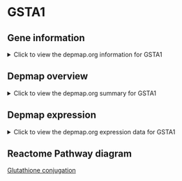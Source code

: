 <h1>GSTA1</h1>

<h2>Gene information</h2>
<details>
  <summary>Click to view the depmap.org information for GSTA1</summary>
  <iframe src="https://depmap.org/portal/gene/GSTA1?tab=about" style="border:none;width:100%;height:800px"></iframe>
</details>

<h2>Depmap overview</h2>
<details>
  <summary>Click to view the depmap.org summary for GSTA1</summary>
  <iframe src="https://depmap.org/portal/gene/GSTA1?tab=overview" style="border:none;width:100%;height:800px"></iframe>
</details>

<h2>Depmap expression</h2>
<details>
  <summary>Click to view the depmap.org expression data for GSTA1</summary>
  <iframe src="https://depmap.org/portal/gene/GSTA1?tab=characterization" style="border:none;width:100%;height:800px"></iframe>
</details>



<h2>Reactome Pathway diagram</h2>
<a href="https://reactome.org/PathwayBrowser/#/R-HSA-156590" target="_BLANK">Glutathione conjugation</a>



